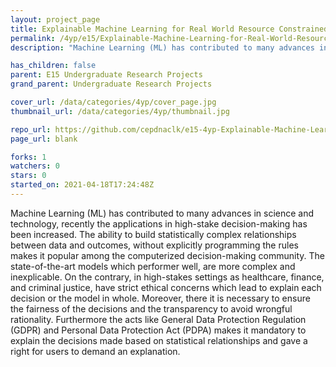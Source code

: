 ```yaml
---
layout: project_page
title: Explainable Machine Learning for Real World Resource Constrained Problems
permalink: /4yp/e15/Explainable-Machine-Learning-for-Real-World-Resource-Constrained-Problems
description: "Machine Learning (ML) has contributed to many advances in science and technology, recently the applications in high-stake decision-making has been increased. The ability to build statistically complex relationships between data and outcomes, without explicitly programming the rules makes it popular among the computerized decision-making community. The state-of-the-art models which performer well, are more complex and inexplicable. On the contrary, in high-stakes settings as healthcare, finance, and criminal justice, have strict ethical concerns which lead to explain each decision or the model in whole. Moreover, there it is necessary to ensure the fairness of the decisions and the transparency to avoid wrongful rationality. Furthermore the acts like General Data Protection Regulation (GDPR) and Personal Data Protection Act (PDPA) makes it mandatory to explain the decisions made based on statistical relationships and gave a right for users to demand an explanation. "

has_children: false
parent: E15 Undergraduate Research Projects
grand_parent: Undergraduate Research Projects

cover_url: /data/categories/4yp/cover_page.jpg
thumbnail_url: /data/categories/4yp/thumbnail.jpg

repo_url: https://github.com/cepdnaclk/e15-4yp-Explainable-Machine-Learning-for-Real-World-Resource-Constrained-Problems
page_url: blank

forks: 1
watchers: 0
stars: 0
started_on: 2021-04-18T17:24:48Z
---
```

Machine Learning (ML) has contributed to many advances in science and technology, recently the applications in high-stake decision-making has been increased. The ability to build statistically complex relationships between data and outcomes, without explicitly programming the rules makes it popular among the computerized decision-making community. The state-of-the-art models which performer well, are more complex and inexplicable. On the contrary, in high-stakes settings as healthcare, finance, and criminal justice, have strict ethical concerns which lead to explain each decision or the model in whole. Moreover, there it is necessary to ensure the fairness of the decisions and the transparency to avoid wrongful rationality. Furthermore the acts like General Data Protection Regulation (GDPR) and Personal Data Protection Act (PDPA) makes it mandatory to explain the decisions made based on statistical relationships and gave a right for users to demand an explanation. 

